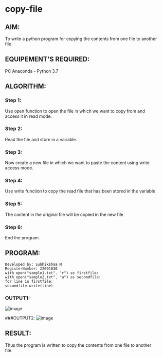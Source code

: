 # copy-file
## AIM:
To write a python program for copying the contents from one file to another file.
## EQUIPEMENT'S REQUIRED: 
PC
Anaconda - Python 3.7
## ALGORITHM: 
### Step 1:
Use open function to open the file in which we want to copy from and access it in read
mode.


### Step 2: 
Read the file and store in a variable.

 
### Step 3: 
Now create a new file in which we want to paste the content using write access mode.


### Step 4:  
Use write function to copy the read file that has been stored in the variable

### Step 5: 
The content in the original file will be copied in the new file

### Step 6: 
End the program.

## PROGRAM:
```
Developed by: Subhikshaa M
RegisterNumber: 22001030
with open("sample1.txt", "r") as firstfile:
with open("sample2.txt", "a") as secondfile:
for line in firstfile:
secondfile.write(line)
```
### OUTPUT1:
![image](https://user-images.githubusercontent.com/118787344/214053348-6c3d448c-90ab-4a16-8c89-081feeb1db68.png)

###OUTPUT2:
![image](https://user-images.githubusercontent.com/118787344/214053473-15399e28-e320-4c30-abd0-aeed5e707888.png)





## RESULT:
Thus the program is written to copy the contents from one file to another file.
